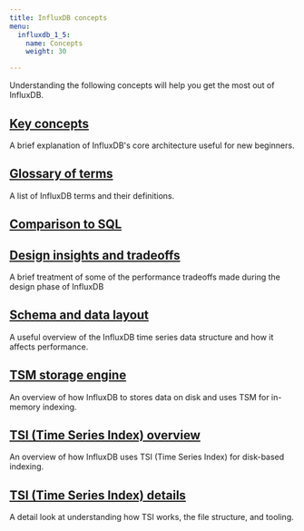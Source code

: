 ```yaml
---
title: InfluxDB concepts
menu:
  influxdb_1_5:
    name: Concepts
    weight: 30

---
```


Understanding the following concepts will help you get the most out of InfluxDB.

## [Key concepts](/influxdb/v1.5/concepts/key_concepts/)

A brief explanation of InfluxDB's core architecture useful for new beginners.

## [Glossary of terms](/influxdb/v1.5/concepts/glossary/)

A list of InfluxDB terms and their definitions.

## [Comparison to SQL](/influxdb/v1.5/concepts/crosswalk/)

## [Design insights and tradeoffs](/influxdb/v1.5/concepts/insights_tradeoffs/)

A brief treatment of some of the performance tradeoffs made during the design phase of InfluxDB

## [Schema and data layout](/influxdb/v1.5/concepts/schema_and_data_layout/)

A useful overview of the InfluxDB time series data structure and how it affects performance.

## [TSM storage engine](/influxdb/v1.5/concepts/storage_engine/)

An overview of how InfluxDB to stores data on disk and uses TSM for in-memory indexing.

## [TSI (Time Series Index) overview](/influxdb/v1.5/concepts/time-series-index/)

An overview of how InfluxDB uses TSI (Time Series Index) for disk-based indexing.

## [TSI (Time Series Index) details](/influxdb/v1.5/concepts/tsi-details/)

A detail look at understanding how TSI works, the file structure, and tooling.
